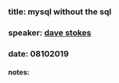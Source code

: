 ### title: mysql without the sql
### speaker: [dave stokes](https://kansaslinuxfest.org/dave-stokes/)
### date: 08102019

#### notes:

